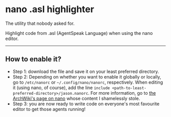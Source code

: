 # nano .asl highlighter

The utility that nobody asked for.

Highlight code from .asl (AgentSpeak Language) when using the nano editor.

---
## How to enable it?
- Step 1: download the file and save it on your least preferred directory.
- Step 2: Depending on whether you want to enable it globally or locally, go to `/etc/nanorc` or `~/.config/nano/nanorc`, respectively. When editing it (using nano, of course), add the line `include <path-to-least-preferred-directory>/jason.nanorc`. For more information, go to <a href="https://wiki.archlinux.org/index.php/Nano">the ArchWiki's page on nano</a> whose content I shamelessly stole.
- Step 3: you are now ready to write code on everyone's most favourite editor to get those agents running!
